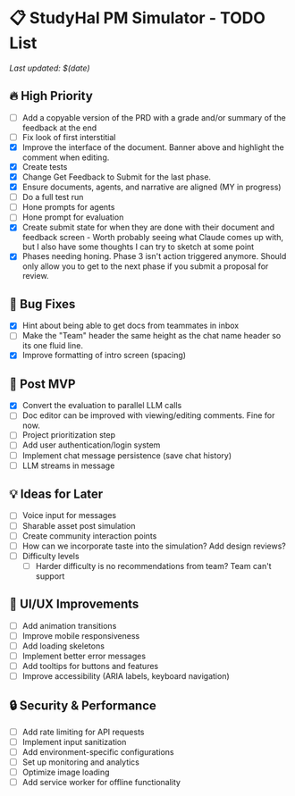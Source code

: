 # 📋 StudyHal PM Simulator - TODO List

*Last updated: $(date)* 

## 🔥 High Priority
- [ ] Add a copyable version of the PRD with a grade and/or summary of the feedback at the end
- [ ] Fix look of first interstitial
- [X] Improve the interface of the document. Banner above and highlight the comment when editing.
- [X] Create tests
- [X] Change Get Feedback to Submit for the last phase.
- [X] Ensure documents, agents, and narrative are aligned (MY in progress)
- [ ] Do a full test run
- [ ] Hone prompts for agents
- [ ] Hone prompt for evaluation
- [X] Create submit state for when they are done with their document and feedback screen - Worth probably seeing what Claude comes up with, but I also have some thoughts I can try to sketch at some point
- [X] Phases needing honing. Phase 3 isn't action triggered anymore. Should only allow you to get to the next phase if you submit a proposal for review.

## 🐛 Bug Fixes
- [X] Hint about being able to get docs from teammates in inbox
- [ ] Make the "Team" header the same height as the chat name header so its one fluid line. 
- [X] Improve formatting of intro screen (spacing)

## 🚀 Post MVP
- [X] Convert the evaluation to parallel LLM calls
- [ ] Doc editor can be improved with viewing/editing comments. Fine for now.
- [ ] Project prioritization step
- [ ] Add user authentication/login system
- [ ] Implement chat message persistence (save chat history)
- [ ] LLM streams in message

## 💡 Ideas for Later
- [ ] Voice input for messages
- [ ] Sharable asset post simulation
- [ ] Create community interaction points
- [ ] How can we incorporate taste into the simulation? Add design reviews?
- [ ] Difficulty levels
    - [ ] Harder difficulty is no recommendations from team? Team can't support

## 🎨 UI/UX Improvements
- [ ] Add animation transitions
- [ ] Improve mobile responsiveness
- [ ] Add loading skeletons
- [ ] Implement better error messages
- [ ] Add tooltips for buttons and features
- [ ] Improve accessibility (ARIA labels, keyboard navigation)

## 🔒 Security & Performance
- [ ] Add rate limiting for API requests
- [ ] Implement input sanitization
- [ ] Add environment-specific configurations
- [ ] Set up monitoring and analytics
- [ ] Optimize image loading
- [ ] Add service worker for offline functionality
